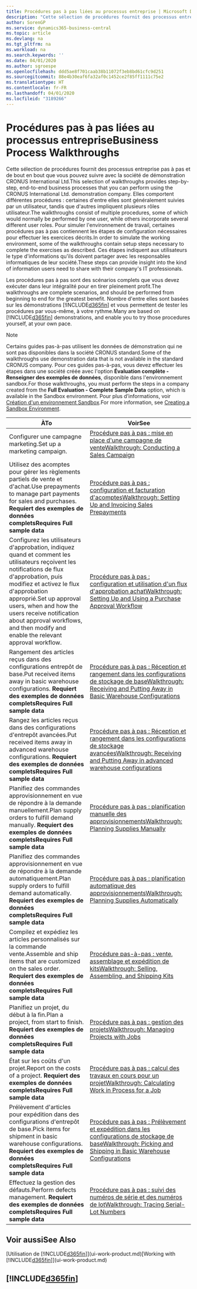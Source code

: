 ```yaml
---
title: Procédures pas à pas liées au processus entreprise | Microsoft Docs
description: "Cette sélection de procédures fournit des processus entreprise pas à pas et de bout en bout que vous pouvez suivre avec la société de démonstration CRONUS International Ltd. Elles comportent différentes procédures : certaines d'entre elles sont généralement suivies par un utilisateur, tandis que d'autres impliquent plusieurs rôles utilisateur. Pour simuler l'environnement de travail, certaines procédures pas à pas contiennent les étapes de configuration nécessaires pour effectuer les exercices décrits. Ces étapes indiquent aux utilisateurs le type d'informations qu'ils doivent partager avec les responsables informatiques de leur société."
author: SorenGP
ms.service: dynamics365-business-central
ms.topic: article
ms.devlang: na
ms.tgt_pltfrm: na
ms.workload: na
ms.search.keywords: ''
ms.date: 04/01/2020
ms.author: sgroespe
ms.openlocfilehash: ddd5ae8f701caab38b11072f3eb8bd61cfc9d251
ms.sourcegitcommit: 88e4b30eaf6fa32af0c1452ce2f85ff1111c75e2
ms.translationtype: HT
ms.contentlocale: fr-FR
ms.lasthandoff: 04/01/2020
ms.locfileid: "3189266"
---
```

# <a name="business-process-walkthroughs"></a><span data-ttu-id="9ad53-106">Procédures pas à pas liées au processus entreprise</span><span class="sxs-lookup"><span data-stu-id="9ad53-106">Business Process Walkthroughs</span></span>
<span data-ttu-id="9ad53-107">Cette sélection de procédures fournit des processus entreprise pas à pas et de bout en bout que vous pouvez suivre avec la société de démonstration CRONUS International Ltd.</span><span class="sxs-lookup"><span data-stu-id="9ad53-107">This selection of walkthroughs provides step-by-step, end-to-end business processes that you can perform using the CRONUS International Ltd. demonstration company.</span></span> <span data-ttu-id="9ad53-108">Elles comportent différentes procédures : certaines d'entre elles sont généralement suivies par un utilisateur, tandis que d'autres impliquent plusieurs rôles utilisateur.</span><span class="sxs-lookup"><span data-stu-id="9ad53-108">The walkthroughs consist of multiple procedures, some of which would normally be performed by one user, while others incorporate several different user roles.</span></span> <span data-ttu-id="9ad53-109">Pour simuler l'environnement de travail, certaines procédures pas à pas contiennent les étapes de configuration nécessaires pour effectuer les exercices décrits.</span><span class="sxs-lookup"><span data-stu-id="9ad53-109">In order to simulate the working environment, some of the walkthroughs contain setup steps necessary to complete the exercises as described.</span></span> <span data-ttu-id="9ad53-110">Ces étapes indiquent aux utilisateurs le type d'informations qu'ils doivent partager avec les responsables informatiques de leur société.</span><span class="sxs-lookup"><span data-stu-id="9ad53-110">These steps can provide insight into the kind of information users need to share with their company's IT professionals.</span></span>  

 <span data-ttu-id="9ad53-111">Les procédures pas à pas sont des scénarios complets que vous devez exécuter dans leur intégralité pour en tirer pleinement profit.</span><span class="sxs-lookup"><span data-stu-id="9ad53-111">The walkthroughs are complete scenarios, and should be performed from beginning to end for the greatest benefit.</span></span> <span data-ttu-id="9ad53-112">Nombre d'entre elles sont basées sur les démonstrations [!INCLUDE[d365fin](includes/d365fin_md.md)] et vous permettent de tester les procédures par vous-même, à votre rythme.</span><span class="sxs-lookup"><span data-stu-id="9ad53-112">Many are based on [!INCLUDE[d365fin](includes/d365fin_md.md)] demonstrations, and enable you to try those procedures yourself, at your own pace.</span></span>  

> [!NOTE]
> <span data-ttu-id="9ad53-113">Certains guides pas-à-pas utilisent les données de démonstration qui ne sont pas disponibles dans la société CRONUS standard.</span><span class="sxs-lookup"><span data-stu-id="9ad53-113">Some of the walkthroughs use demonstration data that is not available in the standard CRONUS company.</span></span> <span data-ttu-id="9ad53-114">Pour ces guides pas-à-pas, vous devez effectuer les étapes dans une société créée avec l'option **Évaluation complète - Renseigner des exemples de données**, disponible dans l'environnement sandbox.</span><span class="sxs-lookup"><span data-stu-id="9ad53-114">For those walkthroughs, you must perform the steps in a company created from the **Full Evaluation - Complete Sample Data** option, which is available in the Sandbox environment.</span></span> <span data-ttu-id="9ad53-115">Pour plus d’informations, voir [Création d'un environnement Sandbox](across-how-create-sandbox-environment.md).</span><span class="sxs-lookup"><span data-stu-id="9ad53-115">For more information, see [Creating a Sandbox Environment](across-how-create-sandbox-environment.md).</span></span>

|<span data-ttu-id="9ad53-116">À</span><span class="sxs-lookup"><span data-stu-id="9ad53-116">To</span></span>|<span data-ttu-id="9ad53-117">Voir</span><span class="sxs-lookup"><span data-stu-id="9ad53-117">See</span></span>|  
|--------|---------|  
|<span data-ttu-id="9ad53-118">Configurer une campagne marketing.</span><span class="sxs-lookup"><span data-stu-id="9ad53-118">Set up a marketing campaign.</span></span>|[<span data-ttu-id="9ad53-119">Procédure pas à pas : mise en place d'une campagne de vente</span><span class="sxs-lookup"><span data-stu-id="9ad53-119">Walkthrough: Conducting a Sales Campaign</span></span>](walkthrough-conducting-a-sales-campaign.md)|  
|<span data-ttu-id="9ad53-120">Utilisez des acomptes pour gérer les règlements partiels de vente et d'achat.</span><span class="sxs-lookup"><span data-stu-id="9ad53-120">Use prepayments to manage part payments for sales and purchases.</span></span> <span data-ttu-id="9ad53-121">**Requiert des exemples de données complets**</span><span class="sxs-lookup"><span data-stu-id="9ad53-121">**Requires Full sample data**</span></span> |[<span data-ttu-id="9ad53-122">Procédure pas à pas : configuration et facturation d'acomptes</span><span class="sxs-lookup"><span data-stu-id="9ad53-122">Walkthrough: Setting Up and Invoicing Sales Prepayments</span></span>](walkthrough-setting-up-and-invoicing-sales-prepayments.md)|  
|<span data-ttu-id="9ad53-123">Configurez les utilisateurs d'approbation, indiquez quand et comment les utilisateurs reçoivent les notifications de flux d'approbation, puis modifiez et activez le flux d'approbation approprié.</span><span class="sxs-lookup"><span data-stu-id="9ad53-123">Set up approval users, when and how the users receive notification about approval workflows, and then modify and enable the relevant approval workflow.</span></span>|[<span data-ttu-id="9ad53-124">Procédure pas à pas : configuration et utilisation d'un flux d'approbation achat</span><span class="sxs-lookup"><span data-stu-id="9ad53-124">Walkthrough: Setting Up and Using a Purchase Approval Workflow</span></span>](walkthrough-setting-up-and-using-a-purchase-approval-workflow.md)|  
|<span data-ttu-id="9ad53-125">Rangement des articles reçus dans des configurations entrepôt de base.</span><span class="sxs-lookup"><span data-stu-id="9ad53-125">Put received items away in basic warehouse configurations.</span></span> <span data-ttu-id="9ad53-126">**Requiert des exemples de données complets**</span><span class="sxs-lookup"><span data-stu-id="9ad53-126">**Requires Full sample data**</span></span>|[<span data-ttu-id="9ad53-127">Procédure pas à pas : Réception et rangement dans les configurations de stockage de base</span><span class="sxs-lookup"><span data-stu-id="9ad53-127">Walkthrough: Receiving and Putting Away in Basic Warehouse Configurations</span></span>](walkthrough-receiving-and-putting-away-in-basic-warehousing.md)|  
|<span data-ttu-id="9ad53-128">Rangez les articles reçus dans des configurations d'entrepôt avancées.</span><span class="sxs-lookup"><span data-stu-id="9ad53-128">Put received items away in advanced warehouse configurations.</span></span> <span data-ttu-id="9ad53-129">**Requiert des exemples de données complets**</span><span class="sxs-lookup"><span data-stu-id="9ad53-129">**Requires Full sample data**</span></span>|[<span data-ttu-id="9ad53-130">Procédure pas à pas : Réception et rangement dans les configurations de stockage avancées</span><span class="sxs-lookup"><span data-stu-id="9ad53-130">Walkthrough: Receiving and Putting Away in advanced warehouse configurations</span></span>](walkthrough-receiving-and-putting-away-in-advanced-warehousing.md)|  
|<span data-ttu-id="9ad53-131">Planifiez des commandes approvisionnement en vue de répondre à la demande manuellement.</span><span class="sxs-lookup"><span data-stu-id="9ad53-131">Plan supply orders to fulfill demand manually.</span></span> <span data-ttu-id="9ad53-132">**Requiert des exemples de données complets**</span><span class="sxs-lookup"><span data-stu-id="9ad53-132">**Requires Full sample data**</span></span>|[<span data-ttu-id="9ad53-133">Procédure pas à pas : planification manuelle des approvisionnements</span><span class="sxs-lookup"><span data-stu-id="9ad53-133">Walkthrough: Planning Supplies Manually</span></span>](walkthrough-planning-supplies-manually.md)|  
|<span data-ttu-id="9ad53-134">Planifiez des commandes approvisionnement en vue de répondre à la demande automatiquement.</span><span class="sxs-lookup"><span data-stu-id="9ad53-134">Plan supply orders to fulfill demand automatically.</span></span> <span data-ttu-id="9ad53-135">**Requiert des exemples de données complets**</span><span class="sxs-lookup"><span data-stu-id="9ad53-135">**Requires Full sample data**</span></span>|[<span data-ttu-id="9ad53-136">Procédure pas à pas : planification automatique des approvisionnements</span><span class="sxs-lookup"><span data-stu-id="9ad53-136">Walkthrough: Planning Supplies Automatically</span></span>](walkthrough-planning-supplies-automatically.md)|  
|<span data-ttu-id="9ad53-137">Compilez et expédiez les articles personnalisés sur la commande vente.</span><span class="sxs-lookup"><span data-stu-id="9ad53-137">Assemble and ship items that are customized on the sales order.</span></span> <span data-ttu-id="9ad53-138">**Requiert des exemples de données complets**</span><span class="sxs-lookup"><span data-stu-id="9ad53-138">**Requires Full sample data**</span></span>|[<span data-ttu-id="9ad53-139">Procédure pas-à-pas : vente, assemblage et expédition de kits</span><span class="sxs-lookup"><span data-stu-id="9ad53-139">Walkthrough: Selling, Assembling, and Shipping Kits</span></span>](walkthrough-selling-assembling-and-shipping-kits.md)|  
|<span data-ttu-id="9ad53-140">Planifiez un projet, du début à la fin.</span><span class="sxs-lookup"><span data-stu-id="9ad53-140">Plan a project, from start to finish.</span></span> <span data-ttu-id="9ad53-141">**Requiert des exemples de données complets**</span><span class="sxs-lookup"><span data-stu-id="9ad53-141">**Requires Full sample data**</span></span>|[<span data-ttu-id="9ad53-142">Procédure pas à pas : gestion des projets</span><span class="sxs-lookup"><span data-stu-id="9ad53-142">Walkthrough: Managing Projects with Jobs</span></span>](walkthrough-managing-projects-with-jobs.md)|  
|<span data-ttu-id="9ad53-143">État sur les coûts d'un projet.</span><span class="sxs-lookup"><span data-stu-id="9ad53-143">Report on the costs of a project.</span></span> <span data-ttu-id="9ad53-144">**Requiert des exemples de données complets**</span><span class="sxs-lookup"><span data-stu-id="9ad53-144">**Requires Full sample data**</span></span>|[<span data-ttu-id="9ad53-145">Procédure pas à pas : calcul des travaux en cours pour un projet</span><span class="sxs-lookup"><span data-stu-id="9ad53-145">Walkthrough: Calculating Work in Process for a Job</span></span>](walkthrough-calculating-work-in-process-for-a-job.md)|  
|<span data-ttu-id="9ad53-146">Prélèvement d'articles pour expédition dans des configurations d'entrepôt de base.</span><span class="sxs-lookup"><span data-stu-id="9ad53-146">Pick items for shipment in basic warehouse configurations.</span></span> <span data-ttu-id="9ad53-147">**Requiert des exemples de données complets**</span><span class="sxs-lookup"><span data-stu-id="9ad53-147">**Requires Full sample data**</span></span>|[<span data-ttu-id="9ad53-148">Procédure pas à pas : Prélèvement et expédition dans les configurations de stockage de base</span><span class="sxs-lookup"><span data-stu-id="9ad53-148">Walkthrough: Picking and Shipping in Basic Warehouse Configurations</span></span>](walkthrough-picking-and-shipping-in-basic-warehousing.md)|  
|<span data-ttu-id="9ad53-149">Effectuez la gestion des défauts.</span><span class="sxs-lookup"><span data-stu-id="9ad53-149">Perform defects management.</span></span> <span data-ttu-id="9ad53-150">**Requiert des exemples de données complets**</span><span class="sxs-lookup"><span data-stu-id="9ad53-150">**Requires Full sample data**</span></span>|[<span data-ttu-id="9ad53-151">Procédure pas à pas : suivi des numéros de série et des numéros de lot</span><span class="sxs-lookup"><span data-stu-id="9ad53-151">Walkthrough: Tracing Serial-Lot Numbers</span></span>](walkthrough-tracing-serial-lot-numbers.md)|  

## <a name="see-also"></a><span data-ttu-id="9ad53-152">Voir aussi</span><span class="sxs-lookup"><span data-stu-id="9ad53-152">See Also</span></span>
<span data-ttu-id="9ad53-153">[Utilisation de [!INCLUDE[d365fin](includes/d365fin_md.md)]](ui-work-product.md)</span><span class="sxs-lookup"><span data-stu-id="9ad53-153">[Working with [!INCLUDE[d365fin](includes/d365fin_md.md)]](ui-work-product.md)</span></span>  

## [!INCLUDE[d365fin](includes/free_trial_md.md)]  
